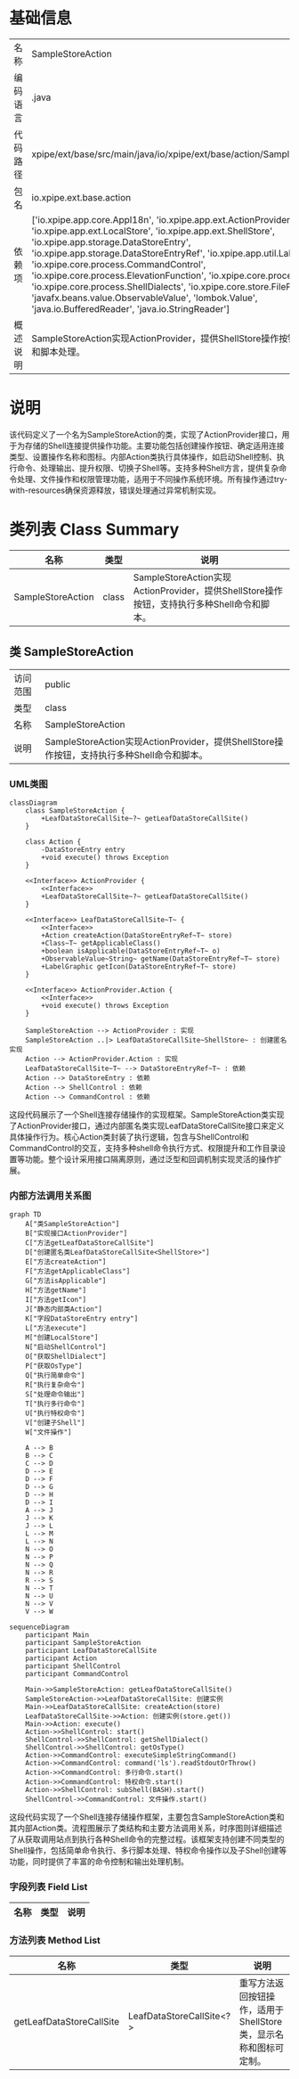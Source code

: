 # 基础信息

|      |      |
|------|------|
| 名称 | SampleStoreAction |
| 编码语言 | .java |
| 代码路径 | xpipe/ext/base/src/main/java/io/xpipe/ext/base/action/SampleStoreAction.java |
| 包名 | io.xpipe.ext.base.action |
| 依赖项 | ['io.xpipe.app.core.AppI18n', 'io.xpipe.app.ext.ActionProvider', 'io.xpipe.app.ext.LocalStore', 'io.xpipe.app.ext.ShellStore', 'io.xpipe.app.storage.DataStoreEntry', 'io.xpipe.app.storage.DataStoreEntryRef', 'io.xpipe.app.util.LabelGraphic', 'io.xpipe.core.process.CommandControl', 'io.xpipe.core.process.ElevationFunction', 'io.xpipe.core.process.ShellControl', 'io.xpipe.core.process.ShellDialects', 'io.xpipe.core.store.FilePath', 'javafx.beans.value.ObservableValue', 'lombok.Value', 'java.io.BufferedReader', 'java.io.StringReader'] |
| 概述说明 | SampleStoreAction实现ActionProvider，提供ShellStore操作按钮，支持命令执行和脚本处理。 |

# 说明

该代码定义了一个名为SampleStoreAction的类，实现了ActionProvider接口，用于为存储的Shell连接提供操作功能。主要功能包括创建操作按钮、确定适用连接类型、设置操作名称和图标。内部Action类执行具体操作，如启动Shell控制、执行命令、处理输出、提升权限、切换子Shell等。支持多种Shell方言，提供复杂命令处理、文件操作和权限管理功能，适用于不同操作系统环境。所有操作通过try-with-resources确保资源释放，错误处理通过异常机制实现。

# 类列表 Class Summary

| 名称   | 类型  | 说明 |
|-------|------|-------------|
| SampleStoreAction | class | SampleStoreAction实现ActionProvider，提供ShellStore操作按钮，支持执行多种Shell命令和脚本。 |



## 类 SampleStoreAction

|      |      |
|------|------|
| 访问范围 | public |
| 类型 | class |
| 名称 | SampleStoreAction |
| 说明 | SampleStoreAction实现ActionProvider，提供ShellStore操作按钮，支持执行多种Shell命令和脚本。 |


### UML类图

```mermaid
classDiagram
    class SampleStoreAction {
        +LeafDataStoreCallSite~?~ getLeafDataStoreCallSite()
    }
    
    class Action {
        -DataStoreEntry entry
        +void execute() throws Exception
    }
    
    <<Interface>> ActionProvider {
        <<Interface>>
        +LeafDataStoreCallSite~?~ getLeafDataStoreCallSite()
    }
    
    <<Interface>> LeafDataStoreCallSite~T~ {
        <<Interface>>
        +Action createAction(DataStoreEntryRef~T~ store)
        +Class~T~ getApplicableClass()
        +boolean isApplicable(DataStoreEntryRef~T~ o)
        +ObservableValue~String~ getName(DataStoreEntryRef~T~ store)
        +LabelGraphic getIcon(DataStoreEntryRef~T~ store)
    }
    
    <<Interface>> ActionProvider.Action {
        <<Interface>>
        +void execute() throws Exception
    }
    
    SampleStoreAction --> ActionProvider : 实现
    SampleStoreAction ..|> LeafDataStoreCallSite~ShellStore~ : 创建匿名实现
    Action --> ActionProvider.Action : 实现
    LeafDataStoreCallSite~T~ --> DataStoreEntryRef~T~ : 依赖
    Action --> DataStoreEntry : 依赖
    Action --> ShellControl : 依赖
    Action --> CommandControl : 依赖
```

这段代码展示了一个Shell连接存储操作的实现框架。SampleStoreAction类实现了ActionProvider接口，通过内部匿名类实现LeafDataStoreCallSite接口来定义具体操作行为。核心Action类封装了执行逻辑，包含与ShellControl和CommandControl的交互，支持多种shell命令执行方式、权限提升和工作目录设置等功能。整个设计采用接口隔离原则，通过泛型和回调机制实现灵活的操作扩展。


### 内部方法调用关系图

```mermaid
graph TD
    A["类SampleStoreAction"]
    B["实现接口ActionProvider"]
    C["方法getLeafDataStoreCallSite"]
    D["创建匿名类LeafDataStoreCallSite<ShellStore>"]
    E["方法createAction"]
    F["方法getApplicableClass"]
    G["方法isApplicable"]
    H["方法getName"]
    I["方法getIcon"]
    J["静态内部类Action"]
    K["字段DataStoreEntry entry"]
    L["方法execute"]
    M["创建LocalStore"]
    N["启动ShellControl"]
    O["获取ShellDialect"]
    P["获取OsType"]
    Q["执行简单命令"]
    R["执行复杂命令"]
    S["处理命令输出"]
    T["执行多行命令"]
    U["执行特权命令"]
    V["创建子Shell"]
    W["文件操作"]

    A --> B
    B --> C
    C --> D
    D --> E
    D --> F
    D --> G
    D --> H
    D --> I
    A --> J
    J --> K
    J --> L
    L --> M
    L --> N
    N --> O
    N --> P
    N --> Q
    N --> R
    R --> S
    N --> T
    N --> U
    N --> V
    V --> W
```

```mermaid
sequenceDiagram
    participant Main
    participant SampleStoreAction
    participant LeafDataStoreCallSite
    participant Action
    participant ShellControl
    participant CommandControl

    Main->>SampleStoreAction: getLeafDataStoreCallSite()
    SampleStoreAction->>LeafDataStoreCallSite: 创建实例
    Main->>LeafDataStoreCallSite: createAction(store)
    LeafDataStoreCallSite->>Action: 创建实例(store.get())
    Main->>Action: execute()
    Action->>ShellControl: start()
    ShellControl->>ShellControl: getShellDialect()
    ShellControl->>ShellControl: getOsType()
    Action->>CommandControl: executeSimpleStringCommand()
    Action->>CommandControl: command('ls').readStdoutOrThrow()
    Action->>CommandControl: 多行命令.start()
    Action->>CommandControl: 特权命令.start()
    Action->>ShellControl: subShell(BASH).start()
    ShellControl->>CommandControl: 文件操作.start()
```

这段代码实现了一个Shell连接存储操作框架，主要包含SampleStoreAction类和其内部Action类。流程图展示了类结构和主要方法调用关系，时序图则详细描述了从获取调用站点到执行各种Shell命令的完整过程。该框架支持创建不同类型的Shell操作，包括简单命令执行、多行脚本处理、特权命令操作以及子Shell创建等功能，同时提供了丰富的命令控制和输出处理机制。

### 字段列表 Field List

| 名称  | 类型  | 说明 |
|-------|-------|------|

### 方法列表 Method List

| 名称  | 类型  | 说明 |
|-------|-------|------|
| getLeafDataStoreCallSite | LeafDataStoreCallSite<?> | 重写方法返回按钮操作，适用于ShellStore类，显示名称和图标可定制。 |




